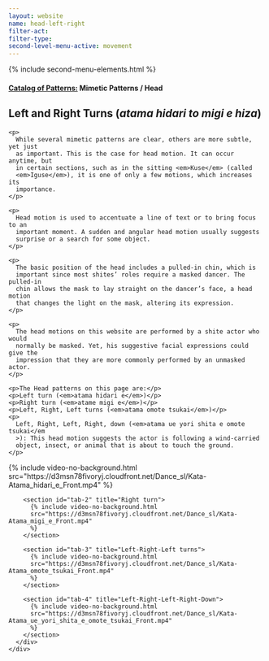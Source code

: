 ```yaml
---
layout: website
name: head-left-right
filter-act:
filter-type:
second-level-menu-active: movement
---
```


{% include second-menu-elements.html %}

<main class="page-content">
  <div class="text-container">
    <h4>
      <a href="/movement/">Catalog of Patterns:</a> Mimetic Patterns / Head
    </h4>
    <h2>Left and Right Turns (<em>atama hidari to migi e hiza</em>)</h2>

    <p>
      While several mimetic patterns are clear, others are more subtle, yet just
      as important. This is the case for head motion. It can occur anytime, but
      in certain sections, such as in the sitting <em>Kuse</em> (called
      <em>Iguse</em>), it is one of only a few motions, which increases its
      importance.
    </p>

    <p>
      Head motion is used to accentuate a line of text or to bring focus to an
      important moment. A sudden and angular head motion usually suggests
      surprise or a search for some object.
    </p>

    <p>
      The basic position of the head includes a pulled-in chin, which is
      important since most shites’ roles require a masked dancer. The pulled-in
      chin allows the mask to lay straight on the dancer’s face, a head motion
      that changes the light on the mask, altering its expression.
    </p>

    <p>
      The head motions on this website are performed by a shite actor who would
      normally be masked. Yet, his suggestive facial expressions could give the
      impression that they are more commonly performed by an unmasked actor.
    </p>

    <p>The Head patterns on this page are:</p>
    <p>Left turn (<em>atama hidari e</em>)</p>
    <p>Right turn (<em>atame migi e</em>)</p>
    <p>Left, Right, Left turns (<em>atama omote tsukai</em>)</p>
    <p>
      Left, Right, Left, Right, down (<em>atama ue yori shita e omote tsukai</em
      >): This head motion suggests the actor is following a wind-carried
      object, insect, or animal that is about to touch the ground.
    </p>
  </div>

  <div class="tabs-container">
    <div class="tabs-container__links">
      <div class="wrapper">
        <div id="tabs"></div>
      </div>
    </div>
    <div class="tabs-container__content">
      <div class="wrapper">
        <section id="tab-1" title="Left turn">
          {% include video-no-background.html
          src="https://d3msn78fivoryj.cloudfront.net/Dance_sl/Kata-Atama_hidari_e_Front.mp4"
          %}
        </section>

        <section id="tab-2" title="Right turn">
          {% include video-no-background.html
          src="https://d3msn78fivoryj.cloudfront.net/Dance_sl/Kata-Atama_migi_e_Front.mp4"
          %}
        </section>

        <section id="tab-3" title="Left-Right-Left turns">
          {% include video-no-background.html
          src="https://d3msn78fivoryj.cloudfront.net/Dance_sl/Kata-Atama_omote_tsukai_Front.mp4"
          %}
        </section>

        <section id="tab-4" title="Left-Right-Left-Right-Down">
          {% include video-no-background.html
          src="https://d3msn78fivoryj.cloudfront.net/Dance_sl/Kata-Atama_ue_yori_shita_e_omote_tsukai_Front.mp4"
          %}
        </section>
      </div>
    </div>
  </div>
</main>
